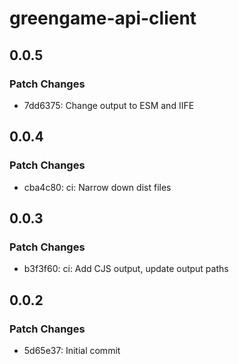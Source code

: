 # greengame-api-client

## 0.0.5

### Patch Changes

- 7dd6375: Change output to ESM and IIFE

## 0.0.4

### Patch Changes

- cba4c80: ci: Narrow down dist files

## 0.0.3

### Patch Changes

- b3f3f60: ci: Add CJS output, update output paths

## 0.0.2

### Patch Changes

- 5d65e37: Initial commit
